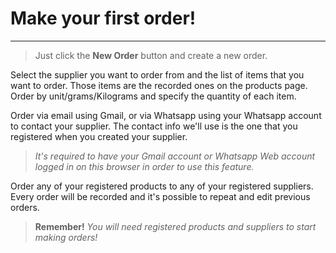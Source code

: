<h1>
    Make your first order!
</h1>

----

> Just click the **New Order** button and create a new order. 

Select the supplier you want to order from and the list of items that you want to order. Those items are the recorded ones on the products page. Order by unit/grams/Kilograms and specify the quantity of each item.

Order via email using Gmail, or via Whatsapp using your Whatsapp account to contact your supplier. The contact info we'll use is the one that you registered when you created your supplier.

> *It's required to have your Gmail account or Whatsapp Web account logged in on this browser in order to use this feature.* 

Order any of your registered products to any of your registered suppliers. Every order will be recorded and it's possible to repeat and edit previous orders.

> **Remember!** *You will need registered products and suppliers to start making orders!*

